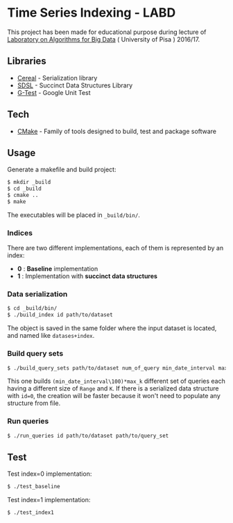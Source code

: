 # Time Series Indexing - LABD
This project has been made for educational purpose during lecture of [Laboratory on Algorithms for Big Data] ( University of Pisa ) 2016/17.

## Libraries
* [Cereal] - Serialization library
* [SDSL] - Succinct Data Structures Library
* [G-Test] - Google Unit Test

## Tech
* [CMake] - Family of tools designed to build, test and package software

## Usage
Generate a makefile and build project:
```sh
$ mkdir _build
$ cd _build
$ cmake ..
$ make
```
The executables will be placed in `_build/bin/`.  

### Indices
There are two different implementations, each of them is represented by an index:
* **0** : **Baseline** implementation
* **1** : Implementation with **succinct data structures**  

### Data serialization
```sh
$ cd _build/bin/
$ ./build_index id path/to/dataset
```
The object is saved in the same folder where the input dataset is located, and named like `datases+index`.

### Build query sets
```sh
$ ./build_query_sets path/to/dataset num_of_query min_date_interval max_k
```
This one builds `(min_date_interval\100)*max_k` different set of queries each having a different size of `Range` and `K`.
If there is a serialized data structure with `id=0`, the creation will be faster because it won't need to populate any structure from file.  

### Run queries
```sh
$ ./run_queries id path/to/dataset path/to/query_set
```
## Test
Test index=0 implementation:
```sh
$ ./test_baseline
```
Test index=1 implementation:
```sh
$ ./test_index1
```  

[Laboratory on Algorithms for Big Data]: <http://pages.di.unipi.it/rossano/221-2/laboratory-on-algorithms-for-big-data-a-a-201617/>
[Cereal]: <http://uscilab.github.io/cereal/index.html>
[CMake]: <https://cmake.org/>
[SDSL]: <https://github.com/simongog/sdsl-lite>
[G-Test]: <https://github.com/google/googletest>
